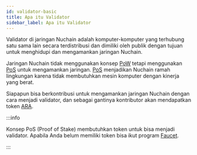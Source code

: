```yaml
---
id: validator-basic
title: Apa itu Validator
sidebar_label: Apa itu Validator
---
```


Validator di jaringan Nuchain adalah komputer-komputer yang terhubung satu sama lain secara
terdistribusi dan dimiliki oleh publik dengan tujuan untuk menghidupi dan mengamankan jaringan
Nuchain.

Jaringan Nuchain tidak menggunakan konsep [PoW](../general/glossary.md#pow) tetapi menggunakan
[PoS](../general/glossary.md#pos) untuk mengamankan jaringan. [PoS](../general/glossary.md#pos)
menjadikan Nuchain ramah lingkungan karena tidak membutuhkan mesin komputer dengan kinerja yang
berat.

Siapapun bisa berkontribusi untuk mengamankan jaringan Nuchain dengan cara menjadi validator, dan
sebagai gantinya kontributor akan mendapatkan token [ARA](../general/glossary.md#ara).

:::info

Konsep PoS (Proof of Stake) membutuhkan token untuk bisa menjadi validator. Apabila Anda belum
memiliki token bisa ikut program [Faucet](../general/faucet.md).

:::
